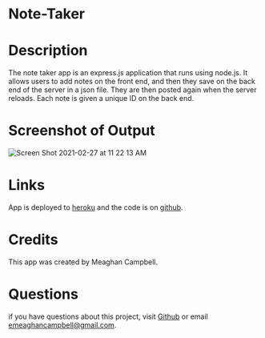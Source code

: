 # Note-Taker

# Description
The note taker app is an express.js application that runs using node.js. It allows users to add notes on the front end, and then they save on the back end of the server in a json file. They are then posted again when the server reloads. Each note is given a unique ID on the back end.

# Screenshot of Output
![Screen Shot 2021-02-27 at 11 22 13 AM](https://user-images.githubusercontent.com/74511935/109394728-154f4c00-78ee-11eb-89fc-6f4703e4e6ad.png)

# Links
App is deployed to [heroku](https://boiling-earth-47505.herokuapp.com/) and the code is on [github](https://github.com/meaghancampbell/note-taker).

# Credits
This app was created by Meaghan Campbell.

# Questions
if you have questions about this project, visit [Github](https://github.com/meaghancampbell)
or email emeaghancampbell@gmail.com.